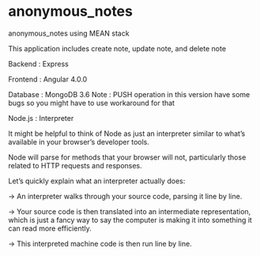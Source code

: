 # anonymous_notes
anonymous_notes using MEAN stack 

This application includes create note, update note, and delete note

Backend : Express

Frontend : Angular 4.0.0

Database : MongoDB 3.6  Note : PUSH operation in this version have some bugs so you might have to use workaround for that

Node.js : Interpreter


 It might be helpful to think of Node as just an interpreter similar to what’s available in your browser’s developer tools. 
 
 Node will parse for methods that your browser will not, particularly those related to HTTP requests and responses.
 
 Let’s quickly explain what an interpreter actually does:
  
 -> An interpreter walks through your source code, parsing it line by line.
 
 -> Your source code is then translated into an intermediate representation, which is just a fancy way to say the computer is making it into something it can read more efficiently.
 
 -> This interpreted machine code is then run line by line.
